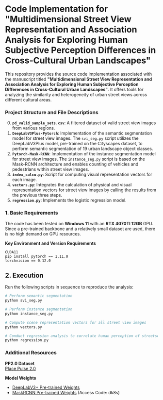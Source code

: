 
# Code Implementation for "Multidimensional Street View Representation and Association Analysis for Exploring Human Subjective Perception Differences in Cross-Cultural Urban Landscapes"

This repository provides the source code implementation associated with the manuscript titled **"Multidimensional Street View Representation and Association Analysis for Exploring Human Subjective Perception Differences in Cross-Cultural Urban Landscapes"**. It offers tools for analyzing the similarity and heterogeneity of urban street views across different cultural areas.

### Project Structure and File Descriptions

0. **`pd_valid_sample_sets.csv`**: A filtered dataset of valid street view images from various regions.
1. **`DeepLabV3Plus-Pytorch`**: Implementation of the semantic segmentation model for street view images. The `svi_seg.py` script utilizes the DeepLabV3Plus model, pre-trained on the Cityscapes dataset, to perform semantic segmentation of 19 urban landscape object classes.
2. **`Pytorch-Mask-RCNN`**: Implementation of the instance segmentation model for street view images. The `instance_seg.py` script is based on the Mask-RCNN architecture and enables counting of vehicles and pedestrians within street view images.
3. **`index_calcu.py`**: Script for computing visual representation vectors for each image.
4. **`vectors.py`**: Integrates the calculation of physical and visual representation vectors for street view images by calling the results from the previous three steps.
5. **`regression.py`**: Implements the logistic regression model.

### 1. Basic Requirements

The code has been tested on **Windows 11** with an **RTX 4070TI 12GB** GPU. Since a pre-trained backbone and a relatively small dataset are used, there is no high demand on GPU resources.

**Key Environment and Version Requirements**
```shell
CUDA11
pip install pytorch == 1.11.0
torchvision == 0.12.0
```

## 2. Execution

Run the following scripts in sequence to reproduce the analysis:

```python
# Perform semantic segmentation
python svi_seg.py

# Perform instance segmentation
python instance_seg.py

# Compute scene representation vectors for all street view images
python vectors.py

# Conduct regression analysis to correlate human perception of streetscape characteristics with their environmental features
python regression.py
```

### Additional Resources

**PP2.0 Dataset**  
[Place Pulse 2.0](https://pan.baidu.com/s/1fYoVE6YKcbDJiVqoxx5K9g#list/path=%2F)

**Model Weights**  
- [DeepLabV3+ Pre-trained Weights](https://share.weiyun.com/qqx78Pv5)
- [MaskRCNN Pre-trained Weights](https://pan.baidu.com/s/1n97fyrqYAOIS7dIB_NXgHw) (Access Code: dk8s)
